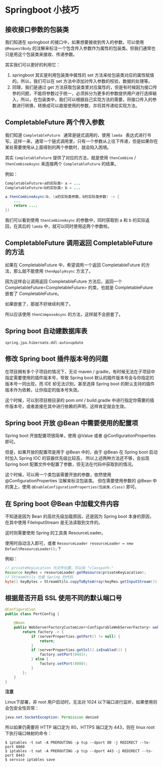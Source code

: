# Springboot 小技巧

## 接收接口参数的包装类

我们知道在 springboot 的接口中，如果想要接收到传入的参数，可以使用 `@RequestBody` 的注解来标注一个包含传入参数作为属性的包装类。但我们通常也只是用这个包装类来接收、传递参数。

其实我们可以更好的利用它：

1. springboot 其实是利用包装类中属性的 set 方法来给包装类对应的属性赋值的。所以，我们可以在 set 方法中添加对传入参数的校验，数据的处理等。
2. 同理，我们是通过 get 方法获取包装类里对应属性的，但是有时候因为接口传参的问题，不能将参数过于统一，必须拆分为更多的参数提供用户进行选择输入，所以，在包装类中，我们可以根据自己实现方法的需要，将接口传入的参数进行转换，转换成可以直接使用的参数，并将其传递给实现方法。

## CompletableFuture 两个传入参数

我们知道 `CompletableFuture ` 通常是链式调用的，使用 `lamda ` 表达式进行书写。这样一来，通常一个链式调用里，只有一个参数从上往下传递，但是如果你在某处需要使用从上面得到的两个参数时，就会陷入困境。

其实 `CompletableFuture` 提供了对应的方法，就是使用 `thenCombine` / `thenCombineAsync` 来连接两个 `CompletableFuture` 的结果。

例如：

```java
CompletableFuture<a的实际类> a = ...
CompletableFuture<b的实际类> b = ...

a.thenCombineAsync(b, (a的实际类参数，b的实际类参数) -> {
    ...
    return ...;
})
```

我们可以看到使用 `thenCombineAsync` 的参数中，同时获取到 a 和 b 的实际返回，在其后的 `lamda` 中，就可以同时使用这两个参数啦。

## CompletableFuture  调用返回 CompletableFuture 的方法

如果在 CompletableFuture 中，希望调用一个返回 CompletableFuture 的方法，那么就不能使用 `thenApplyAsync` 方法了。

因为这样会让调用返回 CompletableFuture 方法后，返回一个 CompletableFuture<CompletableFuture<XXX>> 的类，也就是 CompletableFuture 嵌套了 CompletableFuture。

如果嵌套了，那就不好继续利用了。

所以应该使用 `thenComposeAsync` 的方法，这样就不会嵌套了。

## Spring boot 自动建数据库表

```properties
spring.jpa.hibernate.ddl-auto=update
```

## 修改 Spring boot 插件版本号的问题

在项目拥有多个子项目的情况下，无论 maven / gradle，有时候无法在子项目中指定需要使用的插件版本号，导致 Spring boot 默认的插件版本号会与你指定的版本号一同出现，而 IDE 却无法识别，甚至选择 Spring boot 的默认支持的插件版本作为依赖，让你指定的版本号失效。

这个时候，可以到项目根目录的 pom.xml / build.gradle 中进行指定你需要的插件版本号，或者直接在其中进行依赖的声明，这样肯定就会生效。

## Spring boot 开放 @Bean 中需要使用的配置项

Spring boot 开放配置项很简单，使用 @Value 或者 @ConfigurationProperties 即可。

但是，如果开放的配置项是用于 @Bean 中的，由于 @Bean 在 Spring boot 启动时加入 Spring IOC 的容器优先级比较高，
所以上述两种方法还不够，会出现 Spring boot 配置文件中配置了参数，但无法在代码中获取到的情况。

这个时候，可以用一个类包装需要开放的参数，依然使用  @ConfigurationProperties 注解来标注包装类。
但在需要使用参数的 @Bean 中的类上，使用 `@EnableConfigurationProperties(包装类.class)` 即可。

## 在 Spring boot @Bean 中加载文件内容

不知道是因为 Bean 的高优先级加载原因，还是因为 Spring boot 本身的原因，在其中使用 FileInputStream 是无法读取到文件的。

这时则需要使用 Spring 的工具类 ResourceLoader。

使用时自动注入即可，或者 `ResourceLoader resourceLoader = new DefaultResourceLoader();` ?

例如：
```java
// privateKeyLocation 为文件位置，可以加 "classpath:"
Resource keyRes = resourceLoader.getResource(privateKeyLocation);
// StreamUtils 也是 Spring 的代码
byte[] keyBytes = StreamUtils.copyToByteArray(keyRes.getInputStream());
```

## 根据是否开启 SSL 使用不同的默认端口号

```java
@Configuration
public class PortConfig {

    @Bean
    public WebServerFactoryCustomizer<ConfigurableWebServerFactory> webServerFactoryCustomizer(ServerProperties serverProperties) {
        return factory -> {
            if (serverProperties.getPort() != null) {
                return;
            }
            if (serverProperties.getSsl().isEnabled()) {
                factory.setPort(8443);
            } else {
                factory.setPort(8080);
            }
        };
    }
}
```

**注意**

Linux下部署，非 root 用户启动时，无法对 1024 以下端口进行监听，如果使用则会包安全性异常：
```java
java.net.SocketException: Permission denied
```

所以如果仍需要将 HTTP 端口定为 80，HTTPS 端口定为 443，则在 linux root 下执行端口映射的命令：
```shell
$ iptables -t nat -A PREROUTING -p tcp --dport 80 -j REDIRECT --to-port 8080
$ iptables -t nat -A PREROUTING -p tcp --dport 443 -j REDIRECT --to-port 8443
$ service iptables save
```